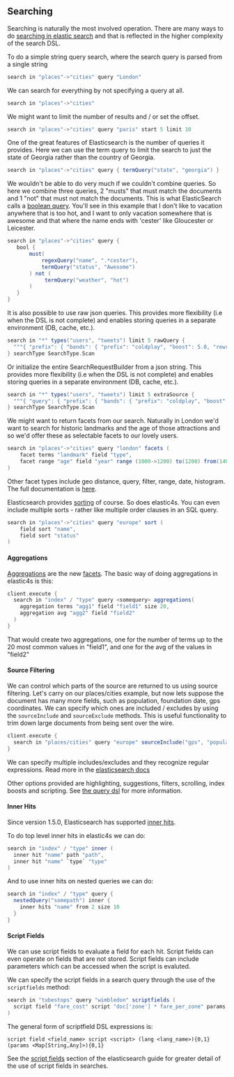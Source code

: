 ## Searching

Searching is naturally the most involved operation. There are many ways to do [searching in elastic search](http://www.elasticsearch.org/guide/reference/api/search/) and that is reflected
in the higher complexity of the search DSL.

To do a simple string query search, where the search query is parsed from a single string
```scala
search in "places"->"cities" query "London"
```

We can search for everything by not specifying a query at all.
```scala
search in "places"->"cities"
```

We might want to limit the number of results and / or set the offset.
```scala
search in "places"->"cities" query "paris" start 5 limit 10
```

One of the great features of Elasticsearch is the number of queries it provides. Here we can use the term query to limit the search to just the state of Georgia rather than the country of Georgia.
```scala
search in "places"->"cities" query { termQuery("state", "georgia") }
```

We wouldn't be able to do very much if we couldn't combine queries. So here we combine three queries, 2 "musts" that must match the documents and 1 "not" that must not match the documents. This is what ElasticSearch calls a [boolean query](https://www.elastic.co/guide/en/elasticsearch/reference/current/query-dsl-bool-query.html). You'll see in this example that I don't like to vacation anywhere that is too hot, and I want to only vacation somewhere that is awesome and that where the name ends with 'cester' like Gloucester or Leicester.
```scala
search in "places"->"cities" query {
   bool {
       must(
           regexQuery("name", ".*cester"),
           termQuery("status", "Awesome")
       ) not (
            termQuery("weather", "hot")
       )
   }
}
```

It is also possible to use raw json queries. This provides more flexibility (i.e when the DSL is not complete) and enables storing queries in a separate environment (DB, cache, etc.).
```scala
search in "*" types("users", "tweets") limit 5 rawQuery {
  """{ "prefix": { "bands": { "prefix": "coldplay", "boost": 5.0, "rewrite": "yes" } } }"""
} searchType SearchType.Scan
```

Or initialize the entire SearchRequestBuilder from a json string. This provides more flexibility (i.e when the DSL is not complete) and enables storing queries in a separate environment (DB, cache, etc.).
```scala
search in "*" types("users", "tweets") limit 5 extraSource {
  """{ "query": { "prefix": { "bands": { "prefix": "coldplay", "boost": 5.0, "rewrite": "yes" } } } }"""
} searchType SearchType.Scan
```

We might want to return facets from our search. Naturally in London we'd want to search for historic landmarks and the age of those attractions and so we'd offer these as selectable facets to our lovely users.
```scala
search in "places"->"cities" query "london" facets (
    facet terms "landmark" field "type",
    facet range "age" field "year" range (1000->1200) to(1200) from(1400)
)
```

Other facet types include geo distance, query, filter, range, date, histogram. The full documentation is [here](http://www.elasticsearch.org/guide/reference/api/search/facets/).

Elasticsearch provides [sorting](http://www.elasticsearch.org/guide/reference/api/search/facets/) of course. So does elastic4s. You can even include multiple sorts - rather like multiple order clauses in an SQL query.

```scala
search in "places"->"cities" query "europe" sort (
    field sort "name",
    field sort "status"
)
```

#### Aggregations

[Aggregations](http://www.elastic.co/guide/en/elasticsearch/reference/current/search-aggregations.html) are the new [facets](http://www.elastic.co/guide/en/elasticsearch/reference/current/search-facets.html). The basic way of doing aggregations in elastic4s is this:

```scala
client.execute {
  search in "index" / "type" query <somequery> aggregations(
    aggregation terms "agg1" field "field1" size 20,
    aggregation avg "agg2" field "field2"
  )
}
```

That would create two aggregations, one for the number of terms up to the 20 most common values in "field1", and one for the avg of the values in "field2"

#### Source Filtering

We can control which parts of the source are returned to us using source filtering. Let's carry on our places/cities
example, but now lets suppose the document has many more fields, such as population, foundation date,
gps coordinates. We can specify which ones are included / excludes by using the `sourceInclude` and `sourceExclude`
methods. This is useful functionality to trim down large documents from being sent over the wire.

```scala
client.execute {
  search in "places/cities" query "europe" sourceInclude("gps", "populat*") sourceExclude("denonymn", "capit*")
}
```

We can specify multiple includes/excludes and they recognize regular expressions. Read more in the [elasticsearch
docs](http://www.elasticsearch.org/guide/en/elasticsearch/reference/current/search-request-source-filtering.html)

Other options provided are highlighting, suggestions, filters, scrolling, index boosts and scripting. See [the query dsl](http://www.elasticsearch.org/guide/reference/api/search/) for more information.

#### Inner Hits

Since version 1.5.0, Elasticsearch has supported [inner hits](http://www.elastic.co/guide/en/elasticsearch/reference/1.5/search-request-inner-hits.html).

To do top level inner hits in elastic4s we can do:

```scala
search in "index" / "type" inner (
  inner hit "name" path "path",
  inner hit "name" `type` "type"
)
```

And to use inner hits on nested queries we can do:

```scala
search in "index" / "type" query {
  nestedQuery("somepath") inner {
    inner hits "name" from 2 size 10
  }
}
```

#### Script Fields

We can use script fields to evaluate a field for each hit. Script fields can even operate on fields that are not stored. Script fields can include parameters which can be accessed when the script is evaluted.

We can specify the script fields in a search query through the use of the `scriptfields` method:

```scala
search in "tubestops" query "wimbledon" scriptfields (
  script field "fare_cost" script "doc['zone'] * fare_per_zone" params Map("fare_per_zone" -> 3.00)
)
```

The general form of scriptfield DSL expressions is:

```
script field <field_name> script <script> (lang <lang_name>){0,1} (params <Map[String,Any]>){0,1}
```

See the [script fields](http://www.elasticsearch.org/guide/en/elasticsearch/reference/current/search-request-script-fields.html) section of the elasticsearch guide for greater detail of the use of script fields in searches.

